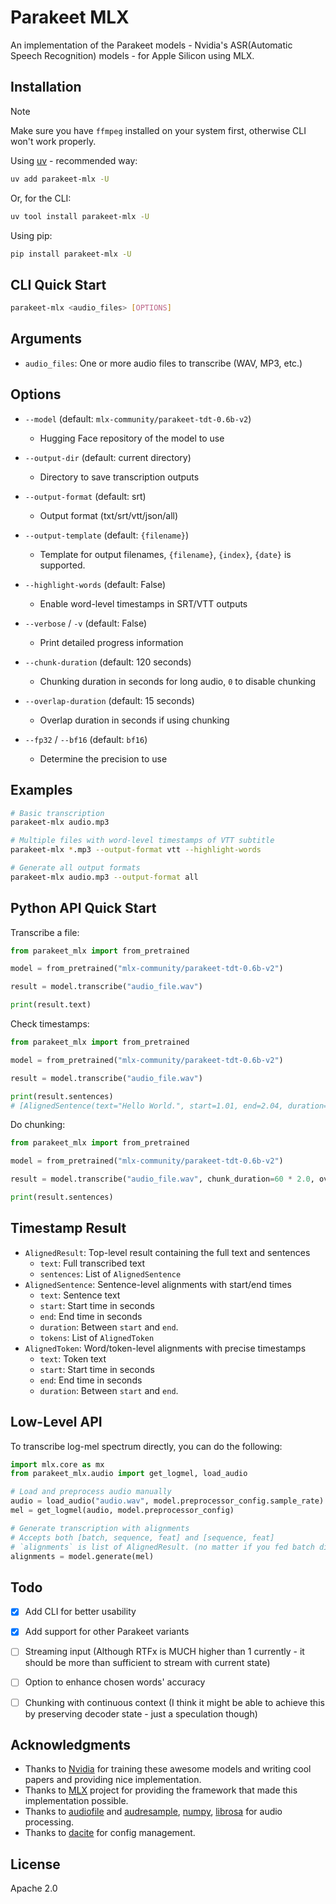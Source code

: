 # Parakeet MLX

An implementation of the Parakeet models - Nvidia's ASR(Automatic Speech Recognition) models - for Apple Silicon using MLX.

## Installation

> [!NOTE]
> Make sure you have `ffmpeg` installed on your system first, otherwise CLI won't work properly.

Using [uv](https://docs.astral.sh/uv/) - recommended way:

```bash
uv add parakeet-mlx -U
```

Or, for the CLI:

```bash
uv tool install parakeet-mlx -U
```

Using pip:

```bash
pip install parakeet-mlx -U
```

## CLI Quick Start

```bash
parakeet-mlx <audio_files> [OPTIONS]
```

## Arguments

- `audio_files`: One or more audio files to transcribe (WAV, MP3, etc.)

## Options

- `--model` (default: `mlx-community/parakeet-tdt-0.6b-v2`)
  - Hugging Face repository of the model to use

- `--output-dir` (default: current directory)
  - Directory to save transcription outputs

- `--output-format` (default: srt)
  - Output format (txt/srt/vtt/json/all)

- `--output-template` (default: `{filename}`)
  - Template for output filenames, `{filename}`, `{index}`, `{date}` is supported.

- `--highlight-words` (default: False)
  - Enable word-level timestamps in SRT/VTT outputs

- `--verbose` / `-v` (default: False)
  - Print detailed progress information

- `--chunk-duration` (default: 120 seconds)
  - Chunking duration in seconds for long audio, `0` to disable chunking

- `--overlap-duration` (default: 15 seconds)
  - Overlap duration in seconds if using chunking

- `--fp32` / `--bf16` (default: `bf16`)
  - Determine the precision to use

## Examples

```bash
# Basic transcription
parakeet-mlx audio.mp3

# Multiple files with word-level timestamps of VTT subtitle
parakeet-mlx *.mp3 --output-format vtt --highlight-words

# Generate all output formats
parakeet-mlx audio.mp3 --output-format all
```


## Python API Quick Start

Transcribe a file:

```py
from parakeet_mlx import from_pretrained

model = from_pretrained("mlx-community/parakeet-tdt-0.6b-v2")

result = model.transcribe("audio_file.wav")

print(result.text)
```

Check timestamps:

```py
from parakeet_mlx import from_pretrained

model = from_pretrained("mlx-community/parakeet-tdt-0.6b-v2")

result = model.transcribe("audio_file.wav")

print(result.sentences)
# [AlignedSentence(text="Hello World.", start=1.01, end=2.04, duration=1.03, tokens=[...])]
```

Do chunking:

```py
from parakeet_mlx import from_pretrained

model = from_pretrained("mlx-community/parakeet-tdt-0.6b-v2")

result = model.transcribe("audio_file.wav", chunk_duration=60 * 2.0, overlap_duration=15.0)

print(result.sentences)
```

## Timestamp Result

- `AlignedResult`: Top-level result containing the full text and sentences
  - `text`: Full transcribed text
  - `sentences`: List of `AlignedSentence`
- `AlignedSentence`: Sentence-level alignments with start/end times
  - `text`: Sentence text
  - `start`: Start time in seconds
  - `end`: End time in seconds
  - `duration`: Between `start` and `end`.
  - `tokens`: List of `AlignedToken`
- `AlignedToken`: Word/token-level alignments with precise timestamps
  - `text`: Token text
  - `start`: Start time in seconds
  - `end`: End time in seconds
  - `duration`: Between `start` and `end`.

## Low-Level API

To transcribe log-mel spectrum directly, you can do the following:

```python
import mlx.core as mx
from parakeet_mlx.audio import get_logmel, load_audio

# Load and preprocess audio manually
audio = load_audio("audio.wav", model.preprocessor_config.sample_rate)
mel = get_logmel(audio, model.preprocessor_config)

# Generate transcription with alignments
# Accepts both [batch, sequence, feat] and [sequence, feat]
# `alignments` is list of AlignedResult. (no matter if you fed batch dimension or not!)
alignments = model.generate(mel)
```

## Todo

- [X] Add CLI for better usability
- [X] Add support for other Parakeet variants
- [ ] Streaming input (Although RTFx is MUCH higher than 1 currently - it should be more than sufficient to stream with current state)
- [ ] Option to enhance chosen words' accuracy
- [ ] Chunking with continuous context (I think it might be able to achieve this by preserving decoder state - just a speculation though)


## Acknowledgments

- Thanks to [Nvidia](https://www.nvidia.com/) for training these awesome models and writing cool papers and providing nice implementation.
- Thanks to [MLX](https://github.com/ml-explore/mlx) project for providing the framework that made this implementation possible.
- Thanks to [audiofile](https://github.com/audeering/audiofile) and [audresample](https://github.com/audeering/audresample), [numpy](https://numpy.org), [librosa](https://librosa.org) for audio processing.
- Thanks to [dacite](https://github.com/konradhalas/dacite) for config management.

## License

Apache 2.0
